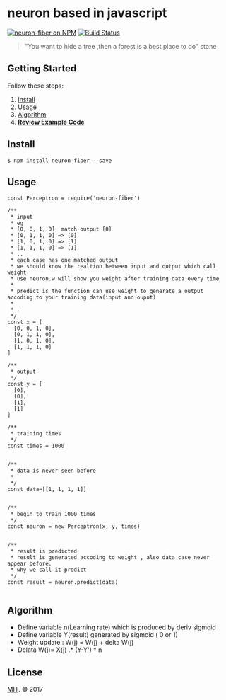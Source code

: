 # neuron based in javascript

[![neuron-fiber on NPM](https://img.shields.io/npm/v/neuron-fiber.svg?style=flat-square)](https://www.npmjs.com/package/neuron-fiber)
[![Build Status](https://secure.travis-ci.org/rainlst/neural-network.png?branch=master)](http://secure.travis-ci.org/rainlst/neural-network)

> "You want to hide a tree ,then a forest is a best place to do" stone

## Getting Started

Follow these steps:

1. [Install](#install)
2. [Usage](#usage)
3. [Algorithm](#algorithm)
4. **[Review Example Code](https://github.com/rainlst/neuron-fiber/tree/master/example)**

## Install

```
$ npm install neuron-fiber --save
```

## Usage

```es6
const Perceptron = require('neuron-fiber')

/**
 * input
 * eg
 * [0, 0, 1, 0]  match output [0]
 * [0, 1, 1, 0] => [0]
 * [1, 0, 1, 0] => [1]
 * [1, 1, 1, 0] => [1]
 * ..
 * each case has one matched output 
 * we should know the realtion between input and output which call weight
 * use neuron.w will show you weight after training data every time 
 * 
 * predict is the function can use weight to generate a output accoding to your training data(input and ouput)
 * 
 * .
 */
const x = [
  [0, 0, 1, 0],
  [0, 1, 1, 0],
  [1, 0, 1, 0],
  [1, 1, 1, 0]
]

/**
 * output
 */
const y = [
  [0],
  [0],
  [1],
  [1]
]

/**
 * training times
 */
const times = 1000


/**
 * data is never seen before
 * 
 */
const data=[[1, 1, 1, 1]]


/**
 * begin to train 1000 times
 */
const neuron = new Perceptron(x, y, times)


/**
 * result is predicted
 * result is generated accoding to weight , also data case never appear before.
 * why we call it predict 
 */
const result = neuron.predict(data)


```

## Algorithm
* Define variable  n(Learning rate)  which is produced by deriv sigmoid
* Define variable  Y(result) generated by sigmoid ( 0 or 1)
* Weight update : W(j) = W(j) + delta W(j)
* Delata W(j)= X(j) .* (Y-Y') * n

## License

[MIT](https://opensource.org/licenses/MIT). © 2017


